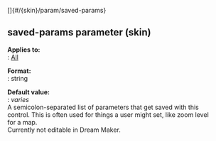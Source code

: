 []{#/{skin}/param/saved-params}    
## saved-params parameter (skin)    
**Applies to:**    
:   [All](/ref/%7Bskin%7D/control.md)    
<!-- -->    
**Format:**    
:   string    
<!-- -->    
**Default value:**    
:   *varies*    
A semicolon-separated list of parameters that get saved with this    
control. This is often used for things a user might set, like zoom level    
for a map.    
Currently not editable in Dream Maker.  